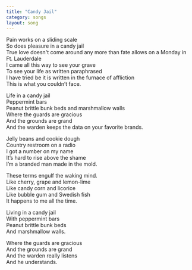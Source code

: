 ```yaml
---
title: "Candy Jail"
category: songs
layout: song
---
```


Pain works on a sliding scale  
So does pleasure in a candy jail  
True love doesn't come around any more than fate allows on a Monday in Ft. Lauderdale  
I came all this way to see your grave  
To see your life as written paraphrased  
I have tried be it is written in the furnace of affliction  
This is what you couldn’t face.

Life in a candy jail  
Peppermint bars  
Peanut brittle bunk beds and marshmallow walls  
Where the guards are gracious  
And the grounds are grand  
And the warden keeps the data on your favorite brands.

Jelly beans and cookie dough  
Country restroom on a radio  
I got a number on my name  
It’s hard to rise above the shame  
I’m a branded man made in the mold.

These terms engulf the waking mind.  
Like cherry, grape and lemon-lime  
Like candy corn and licorice  
Like bubble gum and Swedish fish  
It happens to me all the time.

Living in a candy jail  
With peppermint bars  
Peanut brittle bunk beds  
And marshmallow walls.

Where the guards are gracious  
And the grounds are grand  
And the warden really listens  
And he understands.
